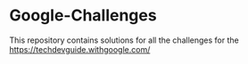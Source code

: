 # Google-Challenges
This repository contains solutions for all the challenges for the https://techdevguide.withgoogle.com/
